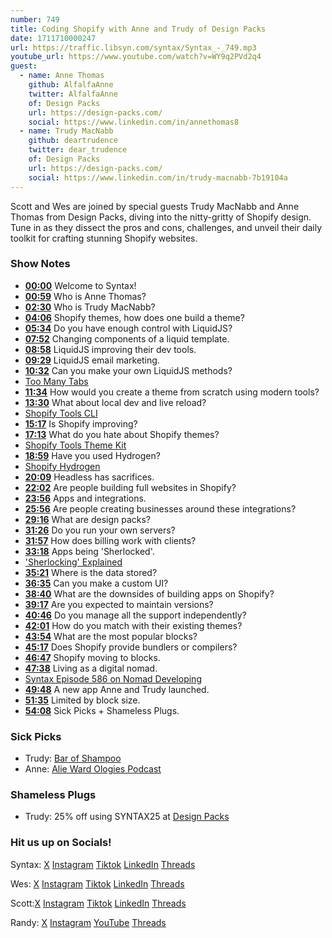 ```yaml
---
number: 749
title: Coding Shopify with Anne and Trudy of Design Packs
date: 1711710000247
url: https://traffic.libsyn.com/syntax/Syntax_-_749.mp3
youtube_url: https://www.youtube.com/watch?v=WY9q2PVd2q4
guest:
  - name: Anne Thomas
    github: AlfalfaAnne
    twitter: AlfalfaAnne
    of: Design Packs
    url: https://design-packs.com/
    social: https://www.linkedin.com/in/annethomas8
  - name: Trudy MacNabb
    github: deartrudence
    twitter: dear_trudence
    of: Design Packs
    url: https://design-packs.com/
    social: https://www.linkedin.com/in/trudy-macnabb-7b19104a
---
```


Scott and Wes are joined by special guests Trudy MacNabb and Anne Thomas from Design Packs, diving into the nitty-gritty of Shopify design. Tune in as they dissect the pros and cons, challenges, and unveil their daily toolkit for crafting stunning Shopify websites.

### Show Notes

* **[00:00](#t=00:00)** Welcome to Syntax!
* **[00:59](#t=00:59)** Who is Anne Thomas?
* **[02:30](#t=02:30)** Who is Trudy MacNabb?
* **[04:06](#t=04:06)** Shopify themes, how does one build a theme?
* **[05:34](#t=05:34)** Do you have enough control with LiquidJS?
* **[07:52](#t=07:52)** Changing components of a liquid template.
* **[08:58](#t=08:58)** LiquidJS improving their dev tools.
* **[09:29](#t=09:29)** LiquidJS email marketing.
* **[10:32](#t=10:32)** Can you make your own LiquidJS methods?
* [Too Many Tabs](https://toomanytabs.xyz/)
* **[11:34](#t=11:34)** How would you create a theme from scratch using modern tools?
* **[13:30](#t=13:30)** What about local dev and live reload?
* [Shopify Tools CLI](https://shopify.dev/docs/themes/tools/cli)
* **[15:17](#t=15:17)** Is Shopify improving?
* **[17:13](#t=17:13)** What do you hate about Shopify themes?
* [Shopify Tools Theme Kit](https://shopify.dev/docs/themes/tools/theme-kit)
* **[18:59](#t=18:59)** Have you used Hydrogen?
* [Shopify Hydrogen](https://hydrogen.shopify.dev/)
* **[20:09](#t=20:09)** Headless has sacrifices.
* **[22:02](#t=22:02)** Are people building full websites in Shopify?
* **[23:56](#t=23:56)** Apps and integrations.
* **[25:56](#t=25:56)** Are people creating businesses around these integrations?
* **[29:16](#t=29:16)** What are design packs?
* **[31:26](#t=31:26)** Do you run your own servers?
* **[31:57](#t=31:57)** How does billing work with clients?
* **[33:18](#t=33:18)** Apps being 'Sherlocked'.
* ['Sherlocking' Explained](https://thehustle.co/sherlocking-explained)
* **[35:21](#t=35:21)** Where is the data stored?
* **[36:35](#t=36:35)** Can you make a custom UI?
* **[38:40](#t=38:40)** What are the downsides of building apps on Shopify?
* **[39:17](#t=39:17)** Are you expected to maintain versions?
* **[40:46](#t=40:46)** Do you manage all the support independently?
* **[42:01](#t=42:01)** How do you match with their existing themes?
* **[43:54](#t=43:54)** What are the most popular blocks?
* **[45:17](#t=45:17)** Does Shopify provide bundlers or compilers?
* **[46:47](#t=46:47)** Shopify moving to blocks.
* **[47:38](#t=47:38)** Living as a digital nomad.
* [Syntax Episode 586 on Nomad Developing](https://syntax.fm/586)
* **[49:48](#t=49:48)** A new app Anne and Trudy launched.
* **[51:35](#t=51:35)** Limited by block size.
* **[54:08](#t=54:08)** Sick Picks + Shameless Plugs.

### Sick Picks

- Trudy: [Bar of Shampoo](https://theblacktravelbox.com/)
- Anne: [Alie Ward Ologies Podcast](https://www.alieward.com/ologies)

### Shameless Plugs

- Trudy: 25% off using SYNTAX25 at [Design Packs](https://design-packs.com/)

### Hit us up on Socials!

Syntax: [X](https://twitter.com/syntaxfm) [Instagram](https://www.instagram.com/syntax_fm/) [Tiktok](https://www.tiktok.com/@syntaxfm) [LinkedIn](https://www.linkedin.com/company/96077407/admin/feed/posts/) [Threads](https://www.threads.net/@syntax_fm)

Wes: [X](https://twitter.com/wesbos) [Instagram](https://www.instagram.com/wesbos/) [Tiktok](https://www.tiktok.com/@wesbos) [LinkedIn](https://www.linkedin.com/in/wesbos/) [Threads](https://www.threads.net/@wesbos)

Scott:[X](https://twitter.com/stolinski) [Instagram](https://www.instagram.com/stolinski/) [Tiktok](https://www.tiktok.com/@stolinski) [LinkedIn](https://www.linkedin.com/in/stolinski/) [Threads](https://www.threads.net/@stolinski)

Randy: [X](https://twitter.com/randyrektor) [Instagram](https://www.instagram.com/randyrektor/) [YouTube](https://www.youtube.com/@randyrektor) [Threads](https://www.threads.net/@randyrektor)
